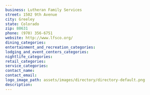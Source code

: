 ```yaml
---
business: Lutheran Family Services
street: 1502 9th Avenue
city: Greeley
state: Colorado
zip: 80631
phone: (970) 356-6751
website: http://www.lfsco.org/
dining_categories: 
entertainment_and_recreation_categories: 
lodging_and_event_centers_categories: 
nightlife_categories: 
retail_categories: 
service_categories: 
contact_name: 
contact_email: 
logo_image_path: assets/images/directory/directory-default.png
description: 
---
```

